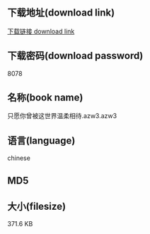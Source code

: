 ## 下载地址(download link)
[下载链接 download link](https://voluble-croquembouche-d321dc.netlify.app/?s=%E5%8F%AA%E6%84%BF%E4%BD%A0%E6%9B%BE%E8%A2%AB%E8%BF%99%E4%B8%96%E7%95%8C%E6%B8%A9%E6%9F%94%E7%9B%B8%E5%BE%85.azw3)

## 下载密码(download password)
8078

## 名称(book name)
只愿你曾被这世界温柔相待.azw3.azw3

## 语言(language)
chinese

## MD5


## 大小(filesize)
371.6 KB
